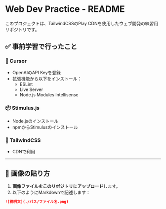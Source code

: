 # Web Dev Practice - README

このプロジェクトは、TailwindCSSのPlay CDNを使用したウェブ開発の練習用リポジトリです。

## ✅ 事前学習で行ったこと

### 🔧 Cursor
- OpenAIのAPI Keyを登録
- 拡張機能から以下をインストール：
  - ESLint
  - Live Server
  - Node.js Modules Intellisense

### 📦 Stimulus.js
- Node.jsのインストール
- npmからStimulusのインストール

### 🎨 TailwindCSS
- CDNで利用

---

## 📸 画像の貼り方
1. **画像ファイルをこのリポジトリにアップロード**します。
2. 以下のようにMarkdownで記述します：

```markdown
![説明文](./パス/ファイル名.png)
